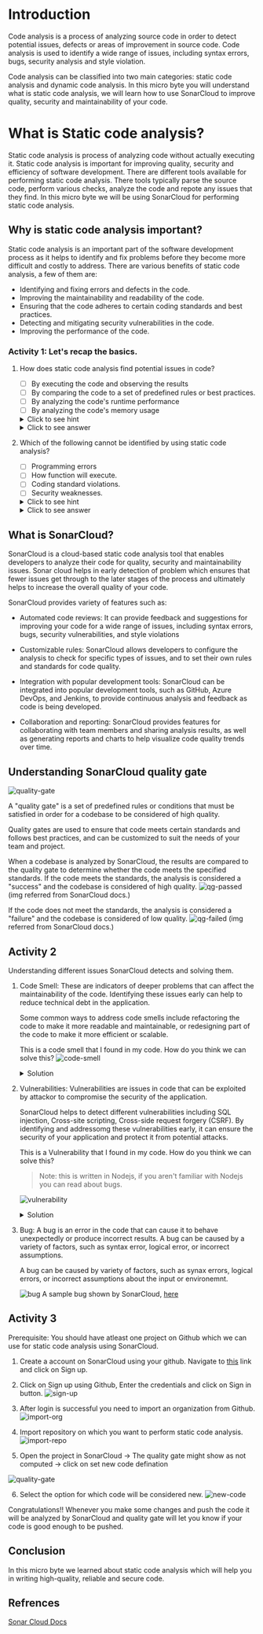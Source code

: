 # Introduction

Code analysis is a process of analyzing source code in order to detect potential issues, defects or areas of improvement in source code. Code analysis is used to identify a wide range of issues, including syntax errors, bugs, security analysis and style violation.

Code analysis can be classified into two main categories: static code analysis and dynamic code analysis. In this micro byte you will understand what is static code analysis, we will learn how to use SonarCloud to improve quality, security and maintainability of your code.

# What is Static code analysis?

Static code analysis is process of analyzing code without actually executing it. Static code analysis is important for improving quality, security and efficiency of software development. There are different tools available for performing static code analysis. There tools typically parse the source code, perform various checks, analyze the code and repote any issues that they find. In this micro byte we will be using SonarCloud for performing static code analysis.

## Why is static code analysis important?

Static code analysis is an important part of the software development process as it helps to identify and fix problems before they become more difficult and costly to address. There are various benefits of static code analysis, a few of them are:

- Identifying and fixing errors and defects in the code.
- Improving the maintainability and readability of the code.
- Ensuring that the code adheres to certain coding standards and best practices.
- Detecting and mitigating security vulnerabilities in the code.
- Improving the performance of the code.

### Activity 1: Let's recap the basics.

1. How does static code analysis find potential issues in code?

   - [ ] By executing the code and observing the results
   - [ ] By comparing the code to a set of predefined rules or best practices.
   - [ ] By analyzing the code's runtime performance
   - [ ] By analyzing the code's memory usage

    <details>
    <summary>Click to see hint</summary>
    Static code analysis analyze the code without actually executing it.
    </details>

    <details>
    <summary>Click to see answer</summary>

   - [ ] By executing the code and observing the results
   - [x] By comparing the code to a set of predefined rules or best practices.
   - [ ] By analyzing the code's runtime performance
   - [ ] By analyzing the code's memory usage

   Static code analysis tools scan the source code and identify any issues that violate predefined rules.
    </details>

2. Which of the following cannot be identified by using static code analysis?

   - [ ] Programming errors
   - [ ] How function will execute.
   - [ ] Coding standard violations.
   - [ ] Security weaknesses.

    <details>
    <summary>Click to see hint</summary>
    Static code analysis analyze does not execute the code.
    </details>

    <details>
    <summary>Click to see answer</summary>

   - [ ] Programming errors
   - [x] How function will execute.
   - [ ] Coding standard violations.
   - [ ] Security weaknesses.

   Static code analysis can't detect whether software requirement have been fulfilled or how function will execute. You will need dynamic analysis for that.
    </details>

## What is SonarCloud?

SonarCloud is a cloud-based static code analysis tool that enables developers to analyze their code for quality, security and maintainability issues. Sonar cloud helps in early detection of problem which ensures that fewer issues get through to the later stages of the process and ultimately helps to increase the overall quality of your code.

SonarCloud provides variety of features such as:

- Automated code reviews: It can provide feedback and suggestions for improving your code for a wide range of issues, including syntax errors, bugs, security vulnerabilities, and style violations

- Customizable rules: SonarCloud allows developers to configure the analysis to check for specific types of issues, and to set their own rules and standards for code quality.

- Integration with popular development tools: SonarCloud can be integrated into popular development tools, such as GitHub, Azure DevOps, and Jenkins, to provide continuous analysis and feedback as code is being developed.

- Collaboration and reporting: SonarCloud provides features for collaborating with team members and sharing analysis results, as well as generating reports and charts to help visualize code quality trends over time.

## Understanding SonarCloud quality gate

![quality-gate](/STATIC%20CODE%20ANALYSIS/Images/sonarCloudMainBranch.png)

A "quality gate" is a set of predefined rules or conditions that must be satisfied in order for a codebase to be considered of high quality.

Quality gates are used to ensure that code meets certain standards and follows best practices, and can be customized to suit the needs of your team and project.

When a codebase is analyzed by SonarCloud, the results are compared to the quality gate to determine whether the code meets the specified standards. If the code meets the standards, the analysis is considered a "success" and the codebase is considered of high quality.
![qg-passed](/STATIC%20CODE%20ANALYSIS/Images/qg-passed.png)
(img referred from SonarCloud docs.)

If the code does not meet the standards, the analysis is considered a "failure" and the codebase is considered of low quality.
![qg-failed](/STATIC%20CODE%20ANALYSIS/Images/qg-failed.png)
(img referred from SonarCloud docs.)

## Activity 2

Understanding different issues SonarCloud detects and solving them.

1.  Code Smell: These are indicators of deeper problems that can affect the maintainability of the code. Identifying these issues early can help to reduce technical debt in the application.

    Some common ways to address code smells include refactoring the code to make it more readable and maintainable, or redesigning part of the code to make it more efficient or scalable.

    This is a code smell that I found in my code. How do you think we can solve this?
    ![code-smell](/STATIC%20CODE%20ANALYSIS/Images/codeSmell.png)

     <details>
     <summary>Solution</summary>
     Its simple, as the message suggest, we just need to remove the unused import.

    Notice how the tags are added to the issue, here it is

    - Code Smell - the type of issue,
    - Minor - the severity
    - Closed - status

    Also the ideal time required to solve the issue is also added.

    </details>

2.  Vulnerabilities: Vulnerabilities are issues in code that can be exploited by attackor to compromise the security of the application.

    SonarCloud helps to detect different vulnerabilities including SQL injection, Cross-site scripting, Cross-side request forgery (CSRF). By identifying and addressomg these vulnerabilities early, it can ensure the security of your application and protect it from potential attacks.

    This is a Vulnerability that I found in my code. How do you think we can solve this?

    > Note: this is written in Nodejs, if you aren't familiar with Nodejs you can read about bugs.

    ![vulnerability](/STATIC%20CODE%20ANALYSIS/Images/vulnerability.png)

    <details>
    <summary>Solution</summary>
    SonarCloud gave error as Change this code to not reflect user-controlled data, because it can potentially allow an attacker to inject malicious code into your application.

    For example, if an attacker were to send a request to the endpoint with a name parameter that contained code that was intended to be executed by the server, the code could potentially be executed and compromise the security of the server.

    To avoid this issue, it is important to sanitize user-controlled data before using it in your code. This can be done by applying appropriate input validation and escaping techniques to ensure that the data is safe to use.

    So we will create a sanitize function

         function sanitize(data) {
         // Strip out any potentially malicious characters
         data = data.replace(/[^\w\s]/gi, '');

         // Encode the data to ensure it is safe to use
         data = encodeURIComponent(data);

         return data;
         }

    Now, for name variable use sanitize function

        name = sanitize(req.body.name);

    Congratulations!! You just now learned to solve a Vulnerability which was tagged as Blocker and requires 30 min of effort.

    </details>

3.  Bug: A bug is an error in the code that can cause it to behave unexpectedly or produce incorrect results. A bug can be caused by a variety of factors, such as syntax error, logical error, or incorrect assumptions.

    A bug can be caused by variety of factors, such as synax errors, logical errors, or incorrect assumptions about the input or environemnt.

    ![bug](/STATIC%20CODE%20ANALYSIS/Images/bug.png)
    A sample bug shown by SonarCloud, [here](https://sonarsource.com/knowledge/languages/js/)

## Activity 3

Prerequisite: You should have atleast one project on Github which we can use for static code analysis using SonarCloud.

1. Create a account on SonarCloud using your github.
   Navigate to [this](https://www.sonarsource.com/products/sonarcloud/) link and click on Sign up.

2. Click on Sign up using Github, Enter the credentials and click on Sign in button.
   ![sign-up](/STATIC%20CODE%20ANALYSIS/Images/signUp.png)

3. After login is successful you need to import an organization from Github.
   ![import-org](/STATIC%20CODE%20ANALYSIS/Images/afterLogin.png)

4. Import repository on which you want to perform static code analysis.
   ![import-repo](/STATIC%20CODE%20ANALYSIS/Images/importRepo.png)

5. Open the project in SonarCloud -> The quality gate might show as not computed -> click on set new code defination

![quality-gate](/STATIC%20CODE%20ANALYSIS/Images/quality-gate.png)

6. Select the option for which code will be considered new.
   ![new-code](/STATIC%20CODE%20ANALYSIS/Images/new-code.png)

Congratulations!! Whenever you make some changes and push the code it will be analyzed by SonarCloud and quality gate will let you know if your code is good enough to be pushed.

## Conclusion

In this micro byte we learned about static code analysis which will help you in writing high-quality, reliable and secure code.

## Refrences

[Sonar Cloud Docs](https://docs.sonarcloud.io/)
